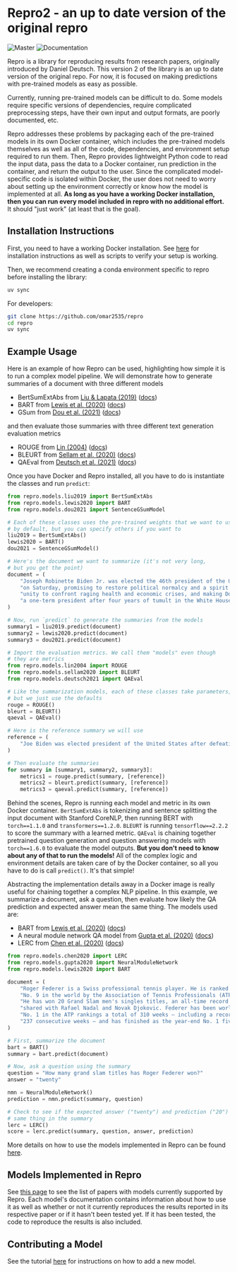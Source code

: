 # Repro2 - an up to date version of the original repro

![Master](https://github.com/danieldeutsch/repro/workflows/Master/badge.svg?branch=master&event=push)
![Documentation](https://readthedocs.org/projects/repro/badge/?version=latest)

Repro is a library for reproducing results from research papers, originally introduced by Daniel Deutsch. This version 2 of the library is an up to date version of the original repo.
For now, it is focused on making predictions with pre-trained models as easy as possible.

Currently, running pre-trained models can be difficult to do.
Some models require specific versions of dependencies, require complicated preprocessing steps, have their own input and output formats, are poorly documented, etc.

Repro addresses these problems by packaging each of the pre-trained models in its own Docker container, which includes the pre-trained models themselves as well as all of the code, dependencies, and environment setup required to run them.
Then, Repro provides lightweight Python code to read the input data, pass the data to a Docker container, run prediction in the container, and return the output to the user.
Since the complicated model-specific code is isolated within Docker, the user does not need to worry about setting up the environment correctly or know how the model is implemented at all.
**As long as you have a working Docker installation, then you can run every model included in repro with no additional effort.**
It should "just work" (at least that is the goal).

## Installation Instructions

First, you need to have a working Docker installation.
See [here](https://repro.readthedocs.io/en/latest/tutorials/docker.html) for installation instructions as well as scripts to verify your setup is working.

Then, we recommend creating a conda environment specific to repro before installing the library:

```sh
uv sync
```

For developers:

```sh
git clone https://github.com/omar2535/repro
cd repro
uv sync
```

## Example Usage

Here is an example of how Repro can be used, highlighting how simple it is to run a complex model pipeline.
We will demonstrate how to generate summaries of a document with three different models

- BertSumExtAbs from [Liu & Lapata (2019)](https://arxiv.org/abs/1908.08345) ([docs](https://repro.readthedocs.io/en/latest/models/liu2019.html))
- BART from [Lewis et al. (2020)](https://arxiv.org/abs/1910.13461) ([docs](https://repro.readthedocs.io/en/latest/models/lewis2020.html))
- GSum from [Dou et al. (2021)](https://arxiv.org/abs/2010.08014) ([docs](https://repro.readthedocs.io/en/latest/models/dou2021.html))

and then evaluate those summaries with three different text generation evaluation metrics

- ROUGE from [Lin (2004)](https://aclanthology.org/W04-1013/) ([docs](https://repro.readthedocs.io/en/latest/models/lin2004.html))
- BLEURT from [Sellam et al. (2020)](https://arxiv.org/abs/2004.04696) ([docs](https://repro.readthedocs.io/en/latest/models/sellam2020.html))
- QAEval from [Deutsch et al. (2021)](https://arxiv.org/abs/2010.00490) ([docs](https://repro.readthedocs.io/en/latest/models/deutsch2021.html))

Once you have Docker and Repro installed, all you have to do is instantiate the classes and run `predict`:

```python
from repro.models.liu2019 import BertSumExtAbs
from repro.models.lewis2020 import BART
from repro.models.dou2021 import SentenceGSumModel

# Each of these classes uses the pre-trained weights that we want to use
# by default, but you can specify others if you want to
liu2019 = BertSumExtAbs()
lewis2020 = BART()
dou2021 = SentenceGSumModel()

# Here's the document we want to summarize (it's not very long,
# but you get the point)
document = (
    "Joseph Robinette Biden Jr. was elected the 46th president of the United States "
    "on Saturday, promising to restore political normalcy and a spirit of national "
    "unity to confront raging health and economic crises, and making Donald J. Trump "
    "a one-term president after four years of tumult in the White House."
)

# Now, run `predict` to generate the summaries from the models
summary1 = liu2019.predict(document)
summary2 = lewis2020.predict(document)
summary3 = dou2021.predict(document)

# Import the evaluation metrics. We call them "models" even though
# they are metrics
from repro.models.lin2004 import ROUGE
from repro.models.sellam2020 import BLEURT
from repro.models.deutsch2021 import QAEval

# Like the summarization models, each of these classes take parameters,
# but we just use the defaults
rouge = ROUGE()
bleurt = BLEURT()
qaeval = QAEval()

# Here is the reference summary we will use
reference = (
    "Joe Biden was elected president of the United States after defeating Donald Trump."
)

# Then evaluate the summaries
for summary in [summary1, summary2, summary3]:
    metrics1 = rouge.predict(summary, [reference])
    metrics2 = bleurt.predict(summary, [reference])
    metrics3 = qaeval.predict(summary, [reference])
```

Behind the scenes, Repro is running each model and metric in its own Docker container.
`BertSumExtAbs`  is tokenizing and sentence splitting the input document with Stanford CoreNLP, then running BERT with `torch==1.1.0` and `transformers==1.2.0`.
`BLEURT` is running `tensorflow==2.2.2` to score the summary with a learned metric.
`QAEval` is chaining together pretrained question generation and question answering models with `torch==1.6.0` to evaluate the model outputs.
**But you don't need to know about any of that to run the models!**
All of the complex logic and environment details are taken care of by the Docker container, so all you have to do is call `predict()`.
It's that simple!

Abstracting the implementation details away in a Docker image is really useful for chaining together a complex NLP pipeline.
In this example, we summarize a document, ask a question, then evaluate how likely the QA prediction and expected answer mean the same thing.
The models used are:

- BART from [Lewis et al. (2020)](https://arxiv.org/abs/1910.13461) ([docs](https://repro.readthedocs.io/en/latest/models/lewis2020.html))
- A neural module network QA model from [Gupta et al. (2020)](https://arxiv.org/abs/1912.04971) ([docs](https://repro.readthedocs.io/en/latest/models/gupta2020.html))
- LERC from [Chen et al. (2020)](https://arxiv.org/abs/2010.03636) ([docs](https://repro.readthedocs.io/en/latest/models/chen2020.html))

```python
from repro.models.chen2020 import LERC
from repro.models.gupta2020 import NeuralModuleNetwork
from repro.models.lewis2020 import BART

document = (
    "Roger Federer is a Swiss professional tennis player. He is ranked "
    "No. 9 in the world by the Association of Tennis Professionals (ATP). "
    "He has won 20 Grand Slam men's singles titles, an all-time record "
    "shared with Rafael Nadal and Novak Djokovic. Federer has been world "
    "No. 1 in the ATP rankings a total of 310 weeks – including a record "
    "237 consecutive weeks – and has finished as the year-end No. 1 five times."
)

# First, summarize the document
bart = BART()
summary = bart.predict(document)

# Now, ask a question using the summary
question = "How many grand slam titles has Roger Federer won?"
answer = "twenty"

nmn = NeuralModuleNetwork()
prediction = nmn.predict(summary, question)

# Check to see if the expected answer ("twenty") and prediction ("20") mean the
# same thing in the summary
lerc = LERC()
score = lerc.predict(summary, question, answer, prediction)
```

More details on how to use the models implemented in Repro can be found [here](https://repro.readthedocs.io/en/latest/tutorials/using-models.html).

## Models Implemented in Repro

See [this page](https://repro.readthedocs.io/en/latest/models/index.html) to see the list of papers with models currently supported by Repro.
Each model's documentation contains information about how to use it as well as whether or not it currently reproduces the results reported in its respective paper or if it hasn't been tested yet.
If it has been tested, the code to reproduce the results is also included.

## Contributing a Model

See the tutorial [here](https://repro.readthedocs.io/en/latest/tutorials/adding-a-model.html) for instructions on how to add a new model.
